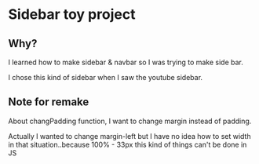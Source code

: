 # Sidebar toy project

## Why?

I learned how to make sidebar & navbar so I was trying to make side bar.

I chose this kind of sidebar when I saw the youtube sidebar.

## Note for remake

About changPadding function, I want to change margin instead of padding.

Actually I wanted to change margin-left but I have no idea how to set width in that situation..because 100% - 33px this kind of things can't be done in JS
